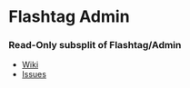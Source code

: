 # Flashtag Admin

### Read-Only subsplit of Flashtag/Admin

- [Wiki](https://github.com/flashtag/development/wiki)
- [Issues](https://github.com/flashtag/development/issues)
